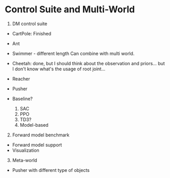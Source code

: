 # Control Suite and Multi-World 

1. DM control suite 

- CartPole: Finished
- Ant
- Swimmer - different length
    Can combine with multi world.
- Cheetah:
    done, but I should think about the observation and priors...
    but I don't know what's the usage of root joint...
- Reacher
- Pusher

- Baseline?
    1. SAC
    2. PPO
    3. TD3?
    4. Model-based

2. Forward model benchmark

- Forward model support
- Visualization


3. Meta-world

- Pusher with different type of objects
